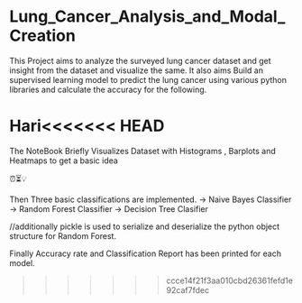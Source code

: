 # Lung_Cancer_Analysis_and_Modal_Creation

This Project aims to analyze the surveyed lung cancer dataset and get insight from the dataset and visualize the same. It also aims Build an supervised learning model to predict the lung cancer using various python libraries and calculate the accuracy for the following.

Hari<<<<<<< HEAD
=======
The NoteBook Briefly Visualizes Dataset with Histograms , Barplots and Heatmaps to get a basic idea

⏰⏳💡

Then Three basic classifications are implemented.
-> Naive Bayes Classifier
-> Random Forest Classifier
-> Decision Tree Clasifier

//additionally pickle is used to serialize and deserialize the python object structure for Random Forest.

Finally Accuracy rate and Classification Report has been printed for each model.
>>>>>>> ccce14f21f3aa010cbd26361fefd1e92caf7fdec
